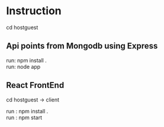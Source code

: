 # Instruction 
cd hostguest

## Api points from Mongodb using Express 
run: npm install .\
run: node app 

## React FrontEnd
cd hostguest -> client 

run : npm install .\
run : npm start 


